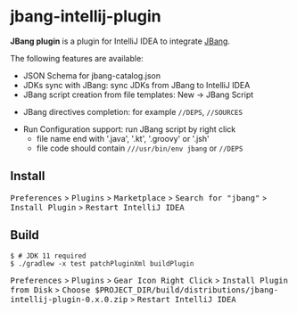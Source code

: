 jbang-intellij-plugin
======================

<!-- Plugin description -->
**JBang plugin** is a plugin for IntelliJ IDEA to integrate [JBang](https://www.jbang.dev/).

The following features are available:

* JSON Schema for jbang-catalog.json
* JDKs sync with JBang: sync JDKs from JBang to IntelliJ IDEA
* JBang script creation from file templates: New -> JBang Script
- JBang directives completion:  for example `//DEPS`, `//SOURCES`
* Run Configuration support: run JBang script by right click
    * file name end with '.java', '.kt', '.groovy' or '.jsh'
    * file code should contain `///usr/bin/env jbang` or `//DEPS`

<!-- Plugin description end -->

## Install

<kbd>Preferences</kbd> > <kbd>Plugins</kbd> > <kbd>Marketplace</kbd> > <kbd>Search for "jbang"</kbd> > <kbd>Install Plugin</kbd>  > <kbd>Restart IntelliJ IDEA</kbd>
 
## Build

```
$ # JDK 11 required
$ ./gradlew -x test patchPluginXml buildPlugin
```

<kbd>Preferences</kbd> > <kbd>Plugins</kbd> >  <kbd>Gear Icon Right Click</kbd> > <kbd>Install Plugin from Disk</kbd> > <kbd>Choose $PROJECT_DIR/build/distributions/jbang-intellij-plugin-0.x.0.zip</kbd>  > <kbd>Restart IntelliJ IDEA</kbd>

